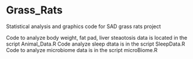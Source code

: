 # Grass_Rats
Statistical analysis and graphics code for SAD grass rats project

Code to analyze body weight, fat pad, liver steaotosis data is located in the script Animal_Data.R
Code analyze sleep dtata is in the script SleepData.R
Code to analyze microbiome data is in the script microBiome.R

